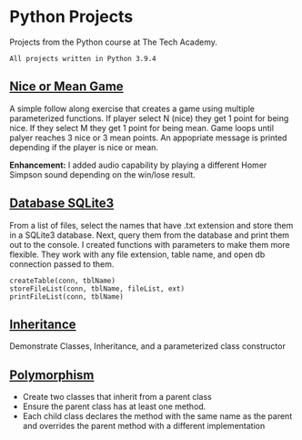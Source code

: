 # Python Projects 
Projects from the Python course at The Tech Academy.
```
All projects written in Python 3.9.4
```

## [Nice or Mean Game](https://github.com/aglorenz/Python-Projects/tree/main/Nice%20or%20Mean%20Game)
A simple follow along exercise that creates a game using multiple parameterized functions.  If player select N (nice) they get 1 point for being nice.  If they select M they get 1 point for being mean.  Game loops until palyer reaches 3 nice or 3 mean points.  An appopriate message is printed depending if the player is nice or mean.

**Enhancement:**  I added audio capability by playing a different Homer Simpson sound depending on the win/lose result.

## [Database SQLite3](https://github.com/aglorenz/Python-Projects/tree/main/Database%20SQLite3)
From a list of files, select the names that have .txt extension and store them in a SQLite3 database.  Next, query them from the database and print them out to the console.  I created functions with parameters to make them more flexible.  They work with any file extension, table name, and open db connection passed to them.
```
createTable(conn, tblName)
storeFileList(conn, tblName, fileList, ext)
printFileList(conn, tblName)
```

## [Inheritance](https://github.com/aglorenz/Python-Projects/tree/main/Inheritance)
Demonstrate Classes, Inheritance, and a parameterized class constructor

## [Polymorphism](https://github.com/aglorenz/Python-Projects/tree/main/Polymorphism)
* Create two classes that inherit from a parent class
* Ensure the parent class has at least one method.
* Each child class declares the method with the same name as the parent and overrides the parent method with a different implementation

